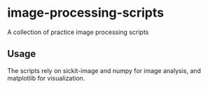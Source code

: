 # image-processing-scripts
A collection of practice image processing scripts

## Usage

The scripts rely on sickit-image and numpy for image analysis, and matplotlib for visualization.